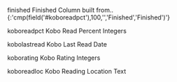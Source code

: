 finished
Finished
Column built from..
{:'cmp(field('#koboreadpct'),100,'','Finished','Finished')'}

koboreadpct
Kobo Read Percent
Integers

kobolastread
Kobo Last Read
Date

koborating
Kobo Rating
Integers

koboreadloc
Kobo Reading Location
Text

